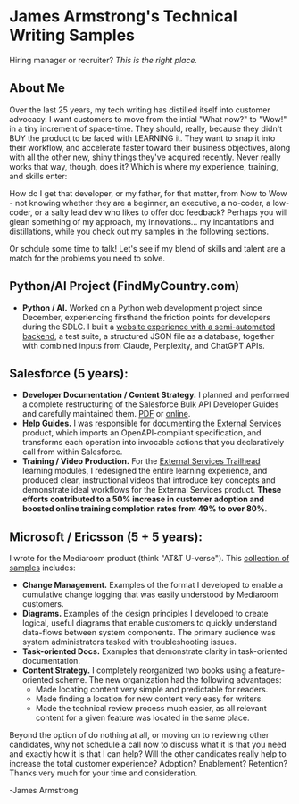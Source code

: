 # James Armstrong's Technical Writing Samples 
Hiring manager or recruiter? _This is the right place._

## About Me
Over the last 25 years, my tech writing has distilled itself into customer advocacy. I want customers to move from the intial "What now?" to "Wow!" in a tiny increment of space-time. They should, really, because they didn't BUY the product to be faced with LEARNING it. They want to snap it into their workflow, and accelerate faster toward their business objectives, along with all the other new, shiny things they've acquired recently. Never really works that way, though, does it? Which is where my experience, training, and skills enter: 

How do I get that developer, or my father, for that matter, from Now to Wow - not knowing whether they are a beginner, an executive, a no-coder, a low-coder, or a salty lead dev who likes to offer doc feedback? Perhaps you will glean something of my approach, my innovations... my incantations and distillations, while you check out my samples in the following sections.

Or schdule some time to talk! Let's see if my blend of skills and talent are a match for the problems you need to solve.

## Python/AI Project (FindMyCountry.com)
- **Python / AI.** Worked on a Python web development project since December, experiencing firsthand the friction points for developers during the SDLC. I built a [website experience with a semi-automated backend](https://www.findmycountry.com), a test suite, a structured JSON file as a database, together with combined inputs from Claude, Perplexity, and ChatGPT APIs. 

## Salesforce (5 years):
- **Developer Documentation / Content Strategy.** I planned and performed a complete restructuring of the Salesforce Bulk API Developer Guides and carefully maintained them. [PDF](James_Armstrong_Salesforce_Samples_of_Developer_Documentation.pdf) or [online](https://developer.salesforce.com/docs/atlas.en-us.252.0.api_asynch.meta/api_asynch/asynch_api_intro.htm).
- **Help Guides.** I was responsible for documenting the [External Services](https://help.salesforce.com/s/articleView?id=platform.external_services.htm&type=5) product, which imports an OpenAPI-compliant specification, and transforms each operation into invocable actions that you declaratively call from within Salesforce. 
- **Training / Video Production.** For the [External Services Trailhead](https://trailhead.salesforce.com/content/learn/trails/access-business-processes-with-external-services) learning modules, I redesigned the entire learning experience, and produced clear, instructional videos that introduce key concepts and demonstrate ideal workflows for the External Services product. **These efforts contributed to a 50% increase in customer adoption and boosted online training completion rates from 49% to over 80%**.

## Microsoft / Ericsson (5 + 5 years):
I wrote for the Mediaroom product (think "AT&T U-verse"). This [collection of samples](James_Armstrong_Microsoft_Samples.pdf) includes:
- **Change Management.** Examples of the format I developed to enable a cumulative change logging that was easily understood by Mediaroom customers.
- **Diagrams.** Examples of the design principles I developed to create logical, useful diagrams that enable customers to quickly understand data-flows between system components. The primary audience was system administrators tasked with troubleshooting issues.
- **Task-oriented Docs.** Examples that demonstrate clarity in task-oriented documentation.
- **Content Strategy.** I completely reorganized two books using a feature-oriented scheme. The new organization had the following advantages:
  - Made locating content very simple and predictable for readers.
  - Made finding a location for new content very easy for writers.
  - Made the technical review process much easier, as all relevant content for a given feature was located in the same place.

Beyond the option of do nothing at all, or moving on to reviewing other candidates, why not schedule a call now to discuss what it is that you need and exactly how it is that I can help?
Will the other candidates really help to increase the total customer experience? Adoption? Enablement? Retention? 
Thanks very much for your time and consideration.

-James Armstrong
